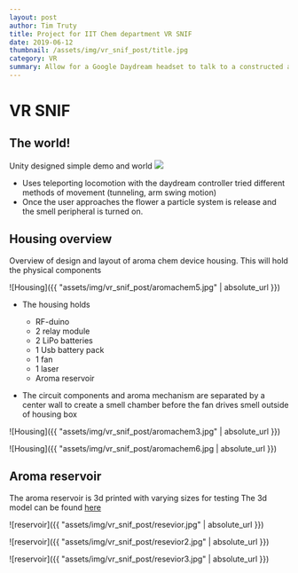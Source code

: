 ```yaml
---
layout: post
author: Tim Truty
title: Project for IIT Chem department VR SNIF
date: 2019-06-12
thumbnail: /assets/img/vr_snif_post/title.jpg
category: VR
summary: Allow for a Google Daydream headset to talk to a constructed arduino circuit via BLE. The project uses Unity to make a world that can trigger a physical device to produce smells
---
```


# VR SNIF

## The world!

Unity designed simple demo and world
[![](http://img.youtube.com/vi/xfMZ9TJ_XZI/0.jpg)](http://www.youtube.com/watch?v=xfMZ9TJ_XZI "Vr Sniff")

- Uses teleporting locomotion with the daydream controller tried different methods of movement (tunneling, arm swing motion)
- Once the user approaches the flower a particle system is release and the smell peripheral is turned on.

## Housing overview

Overview of design and layout of aroma chem device housing. This will hold the physical components

![Housing]({{ "assets/img/vr_snif_post/aromachem5.jpg" | absolute_url }})

- The housing holds
    - RF-duino
    - 2 relay module
    - 2 LiPo batteries
    - 1 Usb battery pack 
    - 1 fan
    - 1 laser
    - Aroma reservoir

- The circuit components and aroma mechanism are separated by a center wall to create a smell chamber before the fan drives smell outside of housing box

![Housing]({{ "assets/img/vr_snif_post/aromachem3.jpg" | absolute_url }})

![Housing]({{ "assets/img/vr_snif_post/aromachem6.jpg | absolute_url }})

## Aroma reservoir
The aroma reservoir is 3d printed with varying sizes for testing
The 3d model can be found [here](https://github.com/illinoistech-itm/aroma-chem/blob/master/3D-Printing/Sample-container-height-X2vsX1.stl)


![reservoir]({{ "assets/img/vr_snif_post/resevior.jpg" | absolute_url }})

![reservoir]({{ "assets/img/vr_snif_post/resevior2.jpg" | absolute_url }})

![reservoir]({{ "assets/img/vr_snif_post/resevior3.jpg" | absolute_url }})